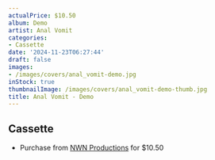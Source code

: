 ```yaml
---
actualPrice: $10.50
album: Demo
artist: Anal Vomit
categories:
- Cassette
date: '2024-11-23T06:27:44'
draft: false
images:
- /images/covers/anal_vomit-demo.jpg
inStock: true
thumbnailImage: /images/covers/anal_vomit-demo-thumb.jpg
title: Anal Vomit - Demo
---
```


## Cassette
* Purchase from [NWN Productions](http://shop.nwnprod.com/index.php?route=product/product&path=73&product_id=55999&sort=pd.name&order=ASC) for $10.50
